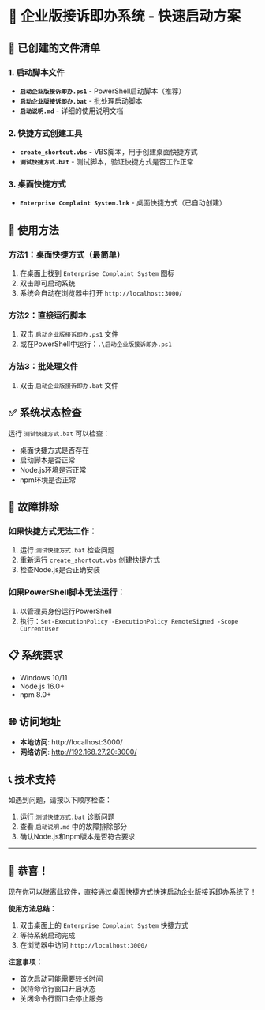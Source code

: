 # 🚀 企业版接诉即办系统 - 快速启动方案

## 📁 已创建的文件清单

### 1. 启动脚本文件
- **`启动企业版接诉即办.ps1`** - PowerShell启动脚本（推荐）
- **`启动企业版接诉即办.bat`** - 批处理启动脚本
- **`启动说明.md`** - 详细的使用说明文档

### 2. 快捷方式创建工具
- **`create_shortcut.vbs`** - VBS脚本，用于创建桌面快捷方式
- **`测试快捷方式.bat`** - 测试脚本，验证快捷方式是否工作正常

### 3. 桌面快捷方式
- **`Enterprise Complaint System.lnk`** - 桌面快捷方式（已自动创建）

## 🎯 使用方法

### 方法1：桌面快捷方式（最简单）
1. 在桌面上找到 `Enterprise Complaint System` 图标
2. 双击即可启动系统
3. 系统会自动在浏览器中打开 `http://localhost:3000/`

### 方法2：直接运行脚本
1. 双击 `启动企业版接诉即办.ps1` 文件
2. 或在PowerShell中运行：`.\启动企业版接诉即办.ps1`

### 方法3：批处理文件
1. 双击 `启动企业版接诉即办.bat` 文件

## ✅ 系统状态检查

运行 `测试快捷方式.bat` 可以检查：
- 桌面快捷方式是否存在
- 启动脚本是否正常
- Node.js环境是否正常
- npm环境是否正常

## 🔧 故障排除

### 如果快捷方式无法工作：
1. 运行 `测试快捷方式.bat` 检查问题
2. 重新运行 `create_shortcut.vbs` 创建快捷方式
3. 检查Node.js是否正确安装

### 如果PowerShell脚本无法运行：
1. 以管理员身份运行PowerShell
2. 执行：`Set-ExecutionPolicy -ExecutionPolicy RemoteSigned -Scope CurrentUser`

## 📋 系统要求

- Windows 10/11
- Node.js 16.0+
- npm 8.0+

## 🌐 访问地址

- **本地访问**: http://localhost:3000/
- **网络访问**: http://192.168.27.20:3000/

## 📞 技术支持

如遇到问题，请按以下顺序检查：
1. 运行 `测试快捷方式.bat` 诊断问题
2. 查看 `启动说明.md` 中的故障排除部分
3. 确认Node.js和npm版本是否符合要求

---

## 🎉 恭喜！

现在你可以脱离此软件，直接通过桌面快捷方式快速启动企业版接诉即办系统了！

**使用方法总结**：
1. 双击桌面上的 `Enterprise Complaint System` 快捷方式
2. 等待系统启动完成
3. 在浏览器中访问 `http://localhost:3000/`

**注意事项**：
- 首次启动可能需要较长时间
- 保持命令行窗口开启状态
- 关闭命令行窗口会停止服务
